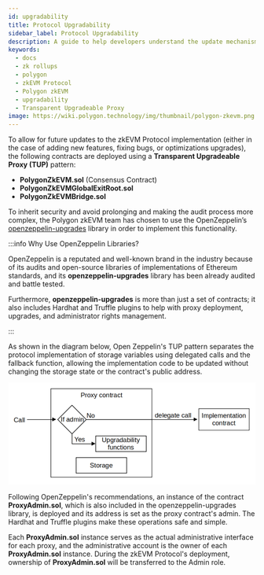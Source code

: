```yaml
---
id: upgradability
title: Protocol Upgradability
sidebar_label: Protocol Upgradability
description: A guide to help developers understand the update mechanism of Polygon zkEVM protocol.
keywords:
  - docs
  - zk rollups
  - polygon
  - zkEVM Protocol
  - Polygon zkEVM
  - upgradability
  - Transparent Upgradeable Proxy
image: https://wiki.polygon.technology/img/thumbnail/polygon-zkevm.png
---
```


To allow for future updates to the zkEVM Protocol implementation (either in the case of adding new features, fixing bugs, or optimizations upgrades), the following contracts are deployed using a **Transparent Upgradeable Proxy (TUP)** pattern:

* **PolygonZkEVM.sol** (Consensus Contract)
* **PolygonZkEVMGlobalExitRoot.sol**
* **PolygonZkEVMBridge.sol**

To inherit security and avoid prolonging and making the audit process more complex, the Polygon zkEVM team has chosen to use the OpenZeppelin’s [openzeppelin-upgrades](https://github.com/OpenZeppelin/openzeppelin-upgrades) library in order to implement this functionality.

:::info Why Use OpenZeppelin Libraries?

OpenZeppelin is a reputated and well-known brand in the industry because of its audits and open-source libraries of implementations of Ethereum standards, and its **openzeppelin-upgrades** library has been already audited and battle tested.

Furthermore, **openzeppelin-upgrades** is more than just a set of contracts; it also includes Hardhat and Truffle plugins to help with proxy deployment, upgrades, and administrator rights management.

:::

As shown in the diagram below, Open Zeppelin's TUP pattern separates the protocol implementation of storage variables using delegated calls and the fallback function, allowing the implementation code to be updated without changing the storage state or the contract's public address.

![tup pattern schema](figures/tup-pattern.png)

Following OpenZeppelin's recommendations, an instance of the contract **ProxyAdmin.sol**, which is also included in the openzeppelin-upgrades library, is deployed and its address is set as the proxy contract's admin. The Hardhat and Truffle plugins make these operations safe and simple.

Each **ProxyAdmin.sol** instance serves as the actual administrative interface for each proxy, and the administrative account is the owner of each **ProxyAdmin.sol** instance. During the zkEVM Protocol's deployment, ownership of **ProxyAdmin.sol** will be transferred to the Admin role.
